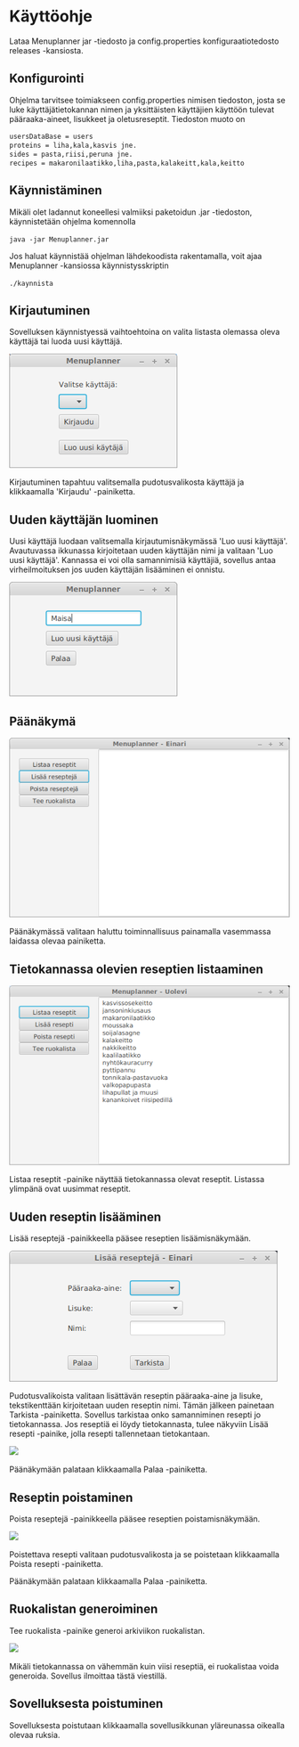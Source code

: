 <h1>Käyttöohje</h1>

Lataa Menuplanner jar -tiedosto ja config.properties konfiguraatiotedosto releases -kansiosta.

<h2>Konfigurointi</h2>

Ohjelma tarvitsee toimiakseen config.properties nimisen tiedoston, josta se luke käyttäjätietokannan nimen ja yksittäisten käyttäjien käyttöön tulevat pääraaka-aineet, lisukkeet ja oletusreseptit. Tiedoston muoto on

```
usersDataBase = users
proteins = liha,kala,kasvis jne.
sides = pasta,riisi,peruna jne.
recipes = makaronilaatikko,liha,pasta,kalakeitt,kala,keitto
```

<h2>Käynnistäminen</h2>

Mikäli olet ladannut koneellesi valmiiksi paketoidun .jar -tiedoston, käynnistetään ohjelma komennolla

<code>java -jar Menuplanner.jar</code>

Jos haluat käynnistää ohjelman lähdekoodista rakentamalla, voit ajaa Menuplanner -kansiossa käynnistysskriptin

<code>./kaynnista</code>

<h2>Kirjautuminen</h2>

Sovelluksen käynnistyessä vaihtoehtoina on valita listasta olemassa oleva käyttäjä tai luoda uusi käyttäjä.

<img src="images/loginGUI.png">

Kirjautuminen tapahtuu valitsemalla pudotusvalikosta käyttäjä ja klikkaamalla 'Kirjaudu' -painiketta.

<h2>Uuden käyttäjän luominen</h2>

Uusi käyttäjä luodaan valitsemalla kirjautumisnäkymässä 'Luo uusi käyttäjä'. Avautuvassa ikkunassa kirjoitetaan uuden käyttäjän nimi ja valitaan 'Luo uusi käyttäjä'. Kannassa ei voi olla samannimisiä käyttäjiä, sovellus antaa virheilmoituksen jos uuden käyttäjän lisääminen ei onnistu.

<img src=images/newUserGUI.png>

<h2>Päänäkymä</h2>

<img src="images/mainview.png">

Päänäkymässä valitaan haluttu toiminnallisuus painamalla vasemmassa laidassa olevaa painiketta.

<h2>Tietokannassa olevien reseptien listaaminen</h2>

<img src="listRecipesGUI.png">

Listaa reseptit -painike näyttää tietokannassa olevat reseptit. Listassa ylimpänä ovat uusimmat reseptit.

<h2>Uuden reseptin lisääminen</h2>

Lisää reseptejä -painikkeella pääsee reseptien lisäämisnäkymään.

<img src="images/addRecipe.png">

Pudotusvalikoista valitaan lisättävän reseptin pääraaka-aine ja lisuke, tekstikenttään kirjoitetaan uuden reseptin nimi. Tämän jälkeen painetaan Tarkista -painiketta. Sovellus tarkistaa onko samanniminen resepti jo tietokannassa. Jos reseptiä ei löydy tietokannasta, tulee näkyviin Lisää resepti -painike, jolla resepti tallennetaan tietokantaan.

<img src="addRecipeSave.png">

Päänäkymään palataan klikkaamalla Palaa -painiketta.

<h2>Reseptin poistaminen</h2>

Poista reseptejä -painikkeella pääsee reseptien poistamisnäkymään.

<img src = "delRecipe">

Poistettava resepti valitaan pudotusvalikosta ja se poistetaan klikkaamalla Poista resepti -painiketta.

Päänäkymään palataan klikkaamalla Palaa -painiketta.

<h2>Ruokalistan generoiminen</h2>

Tee ruokalista -painike generoi arkiviikon ruokalistan.

<img src="generateMenu.png">

Mikäli tietokannassa on vähemmän kuin viisi reseptiä, ei ruokalistaa voida generoida. Sovellus ilmoittaa tästä viestillä.

<h2>Sovelluksesta poistuminen</h2>

Sovelluksesta poistutaan klikkaamalla sovellusikkunan yläreunassa oikealla olevaa ruksia.
